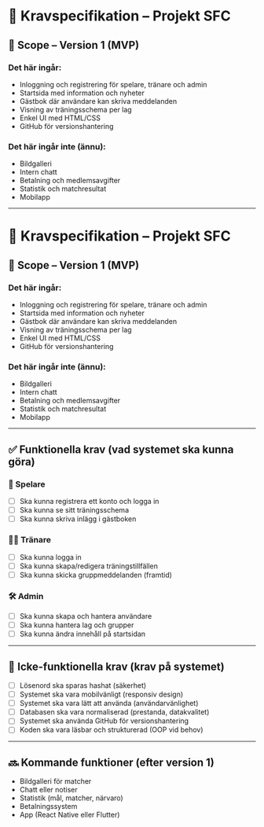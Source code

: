# 📝 Kravspecifikation – Projekt SFC

## 📌 Scope – Version 1 (MVP)

### Det här ingår:
- Inloggning och registrering för spelare, tränare och admin
- Startsida med information och nyheter
- Gästbok där användare kan skriva meddelanden
- Visning av träningsschema per lag
- Enkel UI med HTML/CSS
- GitHub för versionshantering

### Det här ingår inte (ännu):
- Bildgalleri
- Intern chatt
- Betalning och medlemsavgifter
- Statistik och matchresultat
- Mobilapp

---

# 📝 Kravspecifikation – Projekt SFC

## 📌 Scope – Version 1 (MVP)

### Det här ingår:
- Inloggning och registrering för spelare, tränare och admin
- Startsida med information och nyheter
- Gästbok där användare kan skriva meddelanden
- Visning av träningsschema per lag
- Enkel UI med HTML/CSS
- GitHub för versionshantering

### Det här ingår inte (ännu):
- Bildgalleri
- Intern chatt
- Betalning och medlemsavgifter
- Statistik och matchresultat
- Mobilapp

---

## ✅ Funktionella krav (vad systemet ska kunna göra)

### 🧑 Spelare
- [ ] Ska kunna registrera ett konto och logga in
- [ ] Ska kunna se sitt träningsschema
- [ ] Ska kunna skriva inlägg i gästboken

### 🧑‍🏫 Tränare
- [ ] Ska kunna logga in
- [ ] Ska kunna skapa/redigera träningstillfällen
- [ ] Ska kunna skicka gruppmeddelanden (framtid)

### 🛠 Admin
- [ ] Ska kunna skapa och hantera användare
- [ ] Ska kunna hantera lag och grupper
- [ ] Ska kunna ändra innehåll på startsidan

---

## 🔐 Icke-funktionella krav (krav på systemet)

- [ ] Lösenord ska sparas hashat (säkerhet)
- [ ] Systemet ska vara mobilvänligt (responsiv design)
- [ ] Systemet ska vara lätt att använda (användarvänlighet)
- [ ] Databasen ska vara normaliserad (prestanda, datakvalitet)
- [ ] Systemet ska använda GitHub för versionshantering
- [ ] Koden ska vara läsbar och strukturerad (OOP vid behov)

---

## 🔜 Kommande funktioner (efter version 1)
- Bildgalleri för matcher
- Chatt eller notiser
- Statistik (mål, matcher, närvaro)
- Betalningssystem
- App (React Native eller Flutter)


